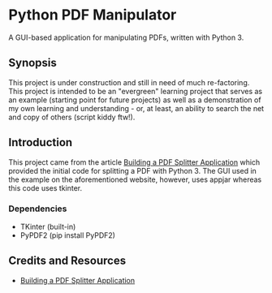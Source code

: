 # Python PDF Manipulator

A GUI-based application for manipulating PDFs, written with Python 3.

## Synopsis

This project is under construction and still in need of much re-factoring. This project is intended to be an "evergreen" learning project that serves as an example (starting point for future projects) as well as a demonstration of my own learning and understanding - or, at least, an ability to search the net and copy of others (script kiddy ftw!).

## Introduction

This project came from the article [Building a PDF Splitter Application](https://pbpython.com/pdf-splitter-gui.html) which provided the initial code for splitting a PDF with Python 3. The GUI used in the example on the aforementioned website, however, uses appjar whereas this code uses tkinter.

### Dependencies

- TKinter (built-in)
- PyPDF2 (pip install PyPDF2)

## Credits and Resources

- [Building a PDF Splitter Application](https://pbpython.com/pdf-splitter-gui.html)
